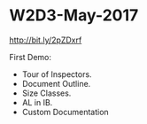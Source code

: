 # W2D3-May-2017

http://bit.ly/2pZDxrf

First Demo:

* Tour of Inspectors.
* Document Outline.
* Size Classes.
* AL in IB.
* Custom Documentation


